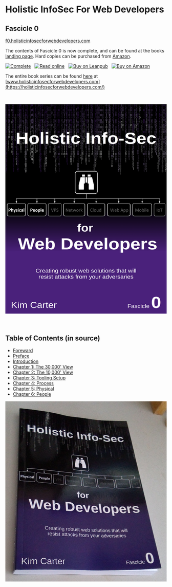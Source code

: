 # Holistic InfoSec For Web Developers
## Fascicle 0

[f0.holisticinfosecforwebdevelopers.com](https://f0.holisticinfosecforwebdevelopers.com/)

The contents of Fascicle 0 is now complete, and can be found at the books [landing page](https://f0.holisticinfosecforwebdevelopers.com/). Hard copies can be purchased from [Amazon](https://www.amazon.com/Holistic-InfoSec-Web-Developers-Physical/dp/1537444190/).

[![Complete](https://img.shields.io/badge/complete-100%25-brightgreen.svg)](https://f0.holisticinfosecforwebdevelopers.com/) &nbsp; [![Read online](https://img.shields.io/badge/read%20free-book%20landing%20page-green.svg)](https://f0.holisticinfosecforwebdevelopers.com/) &nbsp; [![Buy on Leanpub](https://img.shields.io/badge/buy-leanpub-green.svg)](https://leanpub.com/holistic-infosec-for-web-developers) &nbsp; [![Buy on Amazon](https://img.shields.io/badge/buy-amazon-green.svg)](http://amzn.to/f0-holisticinfosecforwebdevelopers)

The entire book series can be found [here](https://holisticinfosecforwebdevelopers.com/) at [www.holisticinfosecforwebdevelopers.com](https://holisticinfosecforwebdevelopers.com/)

<br>

[![Holistic Info-Sec For Web Developers](manuscript/images/title_page.png)](https://f0.holisticinfosecforwebdevelopers.com)

<br>

## Table of Contents (in source)

* [Foreward](manuscript/markdown/front/foreword.md)
* [Preface](manuscript/markdown/front/preface.md)
* [Introduction](manuscript/markdown/front/introduction.md)
* [Chapter 1: The 30,000' View](manuscript/markdown/main/chapter1.md)
* [Chapter 2: The 10,000' View](manuscript/markdown/main/chapter2.md)
* [Chapter 3: Tooling Setup](manuscript/markdown/main/chapter3.md)
* [Chapter 4: Process](manuscript/markdown/main/chapter4.md)
* [Chapter 5: Physical](manuscript/markdown/main/chapter5.md)
* [Chapter 6: People](manuscript/markdown/main/chapter6.md)


[![](manuscript/images/Holistic_Info-Sec_for_Web_Developers_Fascicle0_Real.jpg)](https://leanpub.com/holistic-infosec-for-web-developers)
